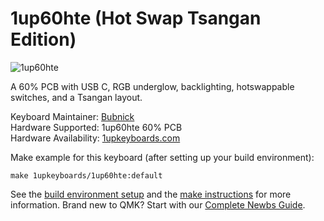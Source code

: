 # 1up60hte (Hot Swap Tsangan Edition)

![1up60hte](https://www.1upkeyboards.com/wp-content/uploads/2019/01/PCB-60-HS-TSA-both.jpg)

A 60% PCB with USB C, RGB underglow, backlighting, hotswappable switches, and a Tsangan layout.

Keyboard Maintainer: [Bubnick](https://github.com/bubnick)  
Hardware Supported: 1up60hte 60% PCB  
Hardware Availability: [1upkeyboards.com](https://www.1upkeyboards.com/shop/controllers/1up-rgb-60-pcb-hte/)

Make example for this keyboard (after setting up your build environment):

    make 1upkeyboards/1up60hte:default

See the [build environment setup](https://docs.qmk.fm/#/getting_started_build_tools) and the [make instructions](https://docs.qmk.fm/#/getting_started_make_guide) for more information. Brand new to QMK? Start with our [Complete Newbs Guide](https://docs.qmk.fm/#/newbs).
